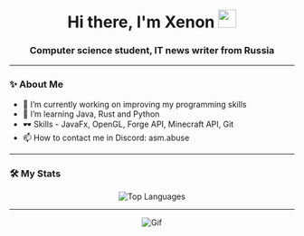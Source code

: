 <h1 align="center">Hi there, I'm Xenon
<img src="https://github.com/blackcater/blackcater/raw/main/images/Hi.gif" height="32"/></h1>
<h3 align="center">Computer science student, IT news writer from Russia</h3>

---

### ✨ About Me

- 🔭 I’m currently working on improving my programming skills
- 🌱 I’m learning Java, Rust and Python
- 🕶 Skills - JavaFx, OpenGL, Forge API, Minecraft API, Git
- 📫 How to contact me in Discord: asm.abuse
---

### 🛠 My Stats

<div align="center">
    <img src="https://github-readme-stats.vercel.app/api/top-langs/?username=XenonAsmov&layout=compact&theme=dark&langs_count=10&hide=html,css,makefile" alt="Top Languages" />
</div>

<!--<div align="center">
    <img src="https://github-readme-stats.vercel.app/api/top-langs/?username=XenonAsmov&layout=compact&theme=dark&langs_count=8" alt="Top Languages" />
</div>
-->

---

<div align="center">
    <img src="https://cdn.discordapp.com/attachments/1322973293212602451/1335333882157076522/github.gif?ex=679fca16&is=679e7896&hm=17e8fffa707ae4b87fe40d300d36724e06c053c2f38ac502ad130ad5b7b2c6b6&" alt="Gif" />
</div>

